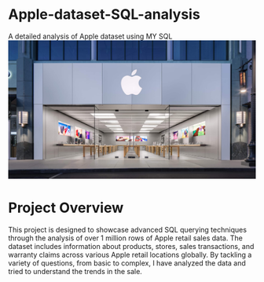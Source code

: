 # Apple-dataset-SQL-analysis
A detailed analysis of Apple dataset using MY SQL
<img src="Apple store.jpg">

# Project Overview
This project is designed to showcase advanced SQL querying techniques through the analysis of over 1 million rows of Apple retail sales data. The dataset includes information about products, stores, sales transactions, and warranty claims across various Apple retail locations globally. By tackling a variety of questions, from basic to complex, I have analyzed the data and tried to understand the trends in the sale.
